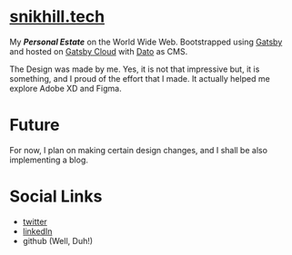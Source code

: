 # [snikhill.tech](https://snikhill.tech/)

My **_Personal Estate_** on the World Wide Web. Bootstrapped using [Gatsby](https://www.gatsbyjs.com/) and
hosted on [Gatsby Cloud](https://www.gatsbyjs.com/products/cloud/) with [Dato](https://www.datocms.com/)
as CMS.

The Design was made by me. Yes, it is not that impressive but, it is something, and I proud of the effort
that I made. It actually helped me explore Adobe XD and Figma.

# Future

For now, I plan on making certain design changes, and I shall be also implementing a blog.

# Social Links

- [twitter](https://twitter.com/SethNikhill)
- [linkedIn](https://www.linkedin.com/in/snikhill/)
- github (Well, Duh!)

